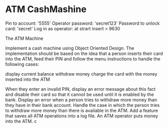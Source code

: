 # ATM CashMashine
Pin to account: '5555'
Operator password: 'secret123'
Password to unlock card: 'secret'
Log in as operator: at strart insert > 9630

The ATM Machine

Implement a cash machine using Object Oriented Design. The implementation should be based on the idea that a person inserts their card into the ATM, feed their PIN and follow the menu instructions to handle the following cases:

  display current balance
  withdraw money
  charge the card with the money inserted into the ATM

When they enter an invalid PIN, display an error message about this fact and disable their card so that it cannot be used until it is enabled by the bank.
Display an error when a person tries to withdraw more money than they have in their bank account.
Handle the case in which the person tries to withdraw more money than there is available in the ATM.
Add a feature that saves all ATM operations into a log file.
An ATM operator puts money into the ATM.
c
